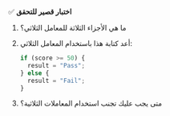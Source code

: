 ✅ **اختبار قصير للتحقق**
1.	ما هي الأجزاء الثلاثة للمعامل الثلاثي؟

2.	أعد كتابة هذا باستخدام المعامل الثلاثي:
    ```javascript
    if (score >= 50) {
      result = "Pass";
    } else {
      result = "Fail";
    }
    ```
3.	متى يجب عليك تجنب استخدام المعاملات الثلاثية؟
